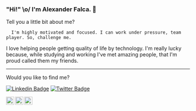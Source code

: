 ### "Hi!" \o/ I'm Alexander Falca. 👋 


Tell you a little bit about me?

      I'm highly motivated and focused. I can work under pressure, team player. So, challenge me.
      
I love helping people getting quality of life by technology.
I'm really lucky because, while studying and working I've met amazing people, that I'm proud called them my friends.
      

----

Would you like to find me?

[![Linkedin Badge](https://img.shields.io/badge/-LinkedIn-blue?style=flat-square&logo=Linkedin&logoColor=white&link=https://www.linkedin.com/in/alexander-falca)](https://www.linkedin.com/in/alexander-falca)
[![Twitter Badge](https://img.shields.io/badge/-Twitter-1ca0f1?style=flat-square&labelColor=1ca0f1&logo=twitter&logoColor=white&link=https://twitter.com/AlexanderFalca)](https://twitter.com/AlexanderFalca)


<p>
<a target="_blank" href="https://api.whatsapp.com/send?phone=3530830777824">
  <img align="left" alt="Whatsapp" width="22px" src="https://cdn.jsdelivr.net/npm/simple-icons@v3/icons/whatsapp.svg" />
</a>

<a target="_blank" href="https://www.instagram.com/alexanderfalca/">
  <img align="left" alt="Instagram" width="22px" src="https://cdn.jsdelivr.net/npm/simple-icons@v3/icons/instagram.svg" />
</a>

<a target="_blank" href="mailto:x_mordred@hotmail.com">
  <img align="left" alt="Gmail" width="22px" src="https://cdn.jsdelivr.net/npm/simple-icons@3.3.0/icons/microsoftoutlook.svg" />
</a>
</p>

